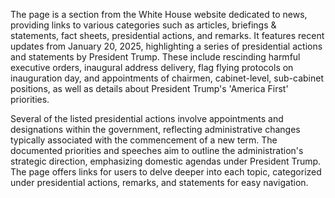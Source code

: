 The page is a section from the White House website dedicated to news, providing links to various categories such as articles, briefings & statements, fact sheets, presidential actions, and remarks. It features recent updates from January 20, 2025, highlighting a series of presidential actions and statements by President Trump. These include rescinding harmful executive orders, inaugural address delivery, flag flying protocols on inauguration day, and appointments of chairmen, cabinet-level, sub-cabinet positions, as well as details about President Trump's 'America First' priorities.

Several of the listed presidential actions involve appointments and designations within the government, reflecting administrative changes typically associated with the commencement of a new term. The documented priorities and speeches aim to outline the administration's strategic direction, emphasizing domestic agendas under President Trump. The page offers links for users to delve deeper into each topic, categorized under presidential actions, remarks, and statements for easy navigation.